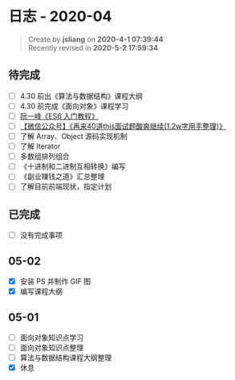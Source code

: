 日志 - 2020-04
===

> Create by **jsliang** on **2020-4-1 07:39:44**  
> Recently revised in **2020-5-2 17:59:34**

## 待完成

* [ ] 4.30 前出《算法与数据结构》课程大纲
* [ ] 4.30 前完成《面向对象》课程学习
* [ ] [阮一峰《ES6 入门教程》](https://es6.ruanyifeng.com/)
* [ ] [【微信公众号】《再来40道this面试题酸爽继续(1.2w字用手整理)》](https://mp.weixin.qq.com/s/k8PngT7afosSxUJSECRtJA)
* [ ] 了解 Array、Object 源码实现机制
* [ ] 了解 Iterator
* [ ] 多数组排列组合
* [ ] 《十进制和二进制互相转换》编写
* [ ] 《副业赚钱之道》汇总整理
* [ ] 了解目前前端现状，指定计划

## 已完成

* [ ] 没有完成事项

## 05-02

* [x] 安装 PS 并制作 GIF 图
* [x] 编写课程大纲

## 05-01

* [ ] 面向对象知识点学习
* [ ] 面向对象知识点整理
* [ ] 算法与数据结构课程大纲整理
* [x] 休息